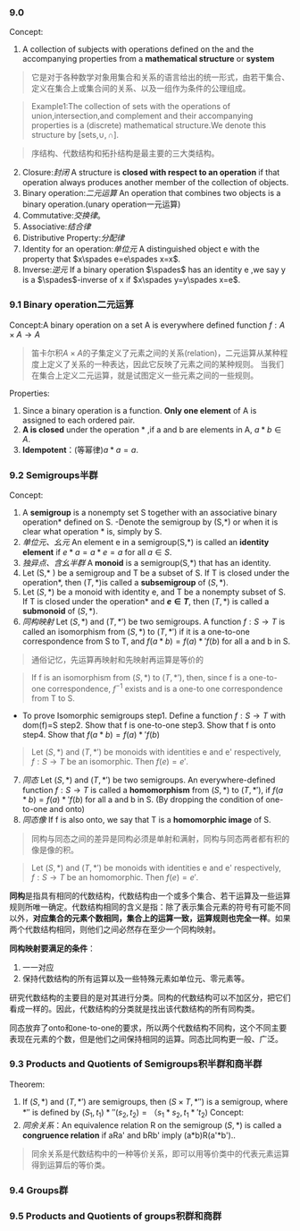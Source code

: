 ### 9.0
Concept:
1. A collection of subjects with operations defined on the and the accompanying properties from a **mathematical structure** or **system**
> 它是对于各种数学对象用集合和关系的语言给出的统一形式，由若干集合、定义在集合上或集合间的关系、以及一组作为条件的公理组成。

> Example1:The collection of sets with the operations of union,intersection,and complement and their accompanying properties is a (discrete) mathematical structure.We denote this structure by [sets,$\cup,\cap$].

> 序结构、代数结构和拓扑结构是最主要的三大类结构。

2. Closure:*封闭* A structure is **closed with respect to an operation** if that operation always produces another member of the collection of objects. 
3. Binary operation:*二元运算* An operation that combines two objects is a binary operation.(unary operation一元运算)
4. Commutative:*交换律*。
5. Associative:*结合律*
6. Distributive Property:*分配律*
7. Identity for an operation:*单位元* A distinguished object e with the property that $x\spades e=e\spades x=x$.
8. Inverse:*逆元* If a binary operation $\spades$ has an identity e ,we say y is a $\spades$-inverse of x if $x\spades y=y\spades x=e$.

### 9.1 Binary operation二元运算
Concept:A binary operation on a set A is everywhere defined function $f:A\times A\rightarrow A$
> 笛卡尔积$A\times A$的子集定义了元素之间的关系(relation)，二元运算从某种程度上定义了关系的一种表达，因此它反映了元素之间的某种规则。
> 当我们在集合上定义二元运算，就是试图定义一些元素之间的一些规则。

Properties:
1. Since a binary operation is a function. **Only one element** of A is assigned to each ordered pair. 
2. **A is closed** under the operation * ,if a and b are elements in A, $a*b\in A$.
3. **Idempotent**：(等幂律)$a*a=a$.

### 9.2 Semigroups半群
Concept:
1. A **semigroup** is a nonempty set S together with an associative binary operation* defined on S.
-Denote the semigroup by (S,*) or when it is clear what operation * is, simply by S.  
2. *单位元、幺元* An element e in a semigroup(S,*) is called an **identity element** if $e*a=a*e=a$ for all $a\in S$.
3. *独异点、含幺半群* A **monoid** is a  semigroup(S,*) that has an identity.
4. Let (S,* ) be a semigroup and T be a subset of S. If T is closed under the operation*, then $(T,*)$is called a **subsemigroup** of $(S,*)$.  
5. Let $(S,*)$ be a monoid with identity e, and T be a nonempty subset of S. If T is closed under the operation* and **$e\in T$**, then $(T,*)$ is called a **submonoid** of $(S,*)$.
6. *同构映射* Let $(S,*)$ and $(T,*')$ be two semigroups. A function $f:S\to T$ is called an isomorphism from $(S,*)$ to $(T,*')$ if it is a  one-to-one correspondence from S to T, and $f(a*b)=f(a)*'f(b)$ for all a and b in S.
> 通俗记忆，先运算再映射和先映射再运算是等价的

>If f is an isomorphism from $(S,*)$ to $(T,*')$, then, since f is a one-to-one correspondence, $f^{-1}$ exists and is a one-to one correspondence from T to S.
 * To prove Isomorphic semigroups
    step1. Define a function $f:S\to T$ with dom(f)=S
    step2. Show that f is one-to-one
    step3. Show that f is onto
    step4. Show that $f(a*b)=f(a)*'f(b)$
> Let $(S,*)$ and $(T,*')$ be monoids with identities e and e' respectively, $f:S\to T$ be an isomorphic. Then $f(e)=e'$.

7. *同态* Let $(S,*)$ and $(T,*')$ be two semigroups. An everywhere-defined function $f:S\to T$ is called a **homomorphism** from $(S,*)$ to $(T,*')$, if $f(a*b)=f(a)*'f(b)$ for all a and b in S. (By dropping the condition of one-to-one and onto)
8. *同态像* If f is also onto, we say that T is a **homomorphic image** of S.
> 同构与同态之间的差异是同构必须是单射和满射，同构与同态两者都有积的像是像的积。

> Let $(S,*)$ and $(T,*')$ be monoids with identities e and e' respectively, $f:S\to T$ be an homomorphic. Then $f(e)=e'$.

**同构**是指具有相同的代数结构，代数结构由一个或多个集合、若干运算及一些运算规则所唯一确定。代数结构相同的含义是指：除了表示集合元素的符号有可能不同以外，**对应集合的元素个数相同，集合上的运算一致，运算规则也完全一样**。如果两个代数结构相同，则他们之间必然存在至少一个同构映射。

**同构映射要满足的条件**：
1. 一一对应
2. 保持代数结构的所有运算以及一些特殊元素如单位元、零元素等。

研究代数结构的主要目的是对其进行分类。同构的代数结构可以不加区分，把它们看成一样的。因此，代数结构的分类就是找出该代数结构的所有同构类。

同态放弃了onto和one-to-one的要求，所以两个代数结构不同构，这个不同主要表现在元素的个数，但是他们之间保持相同的运算。同态比同构更一般、广泛。

### 9.3 Products and Quotients of Semigroups积半群和商半群
Theorem:
1. If $(S,*)$ and $(T,*')$ are semigroups, then $(S\times T,*'')$ is a semigroup, where $*''$ is defined by $(S_1,t_1)*''(s_2,t_2)=（s_1*s_2,t_1*'t_2)$ 
Concept:
1. *同余关系*：An equivalence relation R on the semigroup $(S,*)$ is called a **congruence relation** if aRa' and bRb' imply (a*b)R(a'*b')..
> 同余关系是代数结构中的一种等价关系，即可以用等价类中的代表元素运算得到运算后的等价类。

### 9.4 Groups群
### 9.5 Products and Quotients of groups积群和商群

